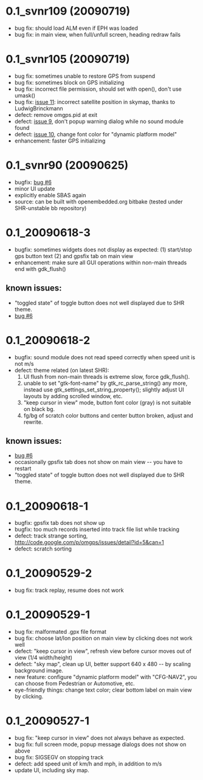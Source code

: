 # 0.1\_svnr109 (20090719) #

  * bug fix: should load ALM even if EPH was loaded
  * bug fix: in main view, when full/unfull screen, heading redraw fails

# 0.1\_svnr105 (20090719) #

  * bug fix: sometimes unable to restore GPS from suspend
  * bug fix: sometimes block on GPS initializing
  * bug fix: incorrect file permission, should set with open(), don't use umask()
  * bug fix: [issue 11](https://code.google.com/p/omgps/issues/detail?id=11): incorrect satellite position in skymap, thanks to LudwigBrinckmann
  * defect: remove omgps.pid at exit
  * defect: [issue 9](https://code.google.com/p/omgps/issues/detail?id=9), don't popup warning dialog while no sound module found
  * defect: [issue 10](https://code.google.com/p/omgps/issues/detail?id=10), change font color for "dynamic platform model"
  * enhancement: faster GPS initializing

# 0.1\_svnr90 (20090625) #

  * bugfix: [bug #6](https://code.google.com/p/omgps/issues/detail?id=6)
  * minor UI update
  * explicitly enable SBAS again
  * source: can be built with openembedded.org bitbake (tested under SHR-unstable bb repository)

# 0.1\_20090618-3 #

  * bugfix: sometimes widgets does not display as expected: (1) start/stop gps button text (2) and gpsfix tab on main view
  * enhancement: make sure all GUI operations within non-main threads end with gdk\_flush()

## known issues: ##
  * "toggled state" of toggle button does not well displayed due to SHR theme.
  * [bug #6](https://code.google.com/p/omgps/issues/detail?id=6)

# 0.1\_20090618-2 #

  * bugfix: sound module does not read speed correctly when speed unit is not m/s
  * defect: theme related (on latest SHR):
    1. UI flush from non-main threads is extreme slow, force gdk\_flush().
    1. unable to set "gtk-font-name" by gtk\_rc\_parse\_string() any more, instead use gtk\_settings\_set\_string\_property(); slightly adjust UI layouts by adding scrolled window, etc.
    1. "keep cursor in view" mode, button font color (gray) is not suitable on black bg.
    1. fg/bg of scratch color buttons and center button broken, adjust and rewrite.

## known issues: ##
  * [bug #6](https://code.google.com/p/omgps/issues/detail?id=6)
  * occasionally gpsfix tab does not show on main view -- you have to restart
  * "toggled state" of toggle button does not well displayed due to SHR theme.

# 0.1\_20090618-1 #

  * bugfix: gpsfix tab does not show up
  * bugfix: too much records inserted into track file list while tracking
  * defect: track strange sorting, http://code.google.com/p/omgps/issues/detail?id=5&can=1
  * defect: scratch sorting

# 0.1\_20090529-2 #

  * bug fix: track replay, resume does not work

# 0.1\_20090529-1 #

  * bug fix: malformated .gpx file format
  * bug fix: choose lat/lon position on main view by clicking does not work well
  * defect: "keep cursor in view", refresh view before cursor moves out of view (1/4 width/height)
  * defect: "sky map", clean up UI, better support 640 x 480 -- by scaling background image.
  * new feature: configure "dynamic platform model" with "CFG-NAV2", you can choose from Pedestrian or Automotive, etc.
  * eye-friendly things: change text color; clear bottom label on main view by clicking.

# 0.1\_20090527-1 #

  * bug fix: "keep cursor in view" does not always behave as expected.
  * bug fix: full screen mode, popup message dialogs does not show on above
  * bug fix: SIGSEGV on stopping track
  * defect: add speed unit of km/h and mph, in addition to m/s
  * update UI, including sky map.
